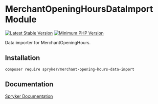 # MerchantOpeningHoursDataImport Module
[![Latest Stable Version](https://poser.pugx.org/spryker/merchant-opening-hours-data-import/v/stable.svg)](https://packagist.org/packages/spryker/merchant-opening-hours-data-import)
[![Minimum PHP Version](https://img.shields.io/badge/php-%3E%3D%208.1-8892BF.svg)](https://php.net/)

Data importer for MerchantOpeningHours.

## Installation

```
composer require spryker/merchant-opening-hours-data-import
```

## Documentation

[Spryker Documentation](https://docs.spryker.com)
